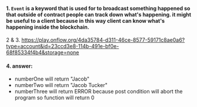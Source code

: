 #### 1. `Event` is a keyword that is used for to broadcast something happened so that outside of contract people can track down what's happening. it might be useful to a client because in this way client can know what's happening inside the blockchain.

2 & 3. https://play.onflow.org/4da35784-d311-46ce-8577-59171c8ae0a6?type=account&id=23ccd3e8-114b-491e-bf0e-68f85334f4b4&storage=none

#### 4. answer:
* numberOne will return "Jacob"
* numberTwo will return "Jacob Tucker"
* numberThree will return ERROR because post condition will abort the program so function will return 0
